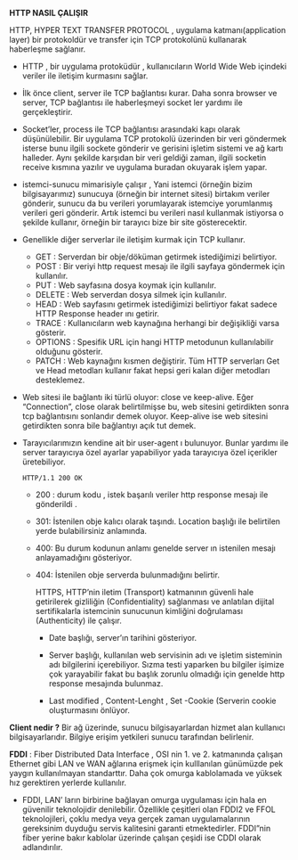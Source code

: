 
**HTTP NASIL ÇALIŞIR**

HTTP, HYPER TEXT TRANSFER PROTOCOL , uygulama katmanı(application layer) bir protokoldür ve transfer için TCP protokolünü kullanarak haberleşme sağlanır.

- HTTP , bir uygulama protoküdür , kullanıcıların World Wide Web içindeki veriler ile iletişim kurmasını sağlar.
- İlk önce client, server ile TCP bağlantısı kurar. Daha sonra browser ve server, TCP bağlantısı ile haberleşmeyi socket ler yardımı ile gerçekleştirir.
- Socket’ler, process ile TCP bağlantısı arasındaki kapı olarak düşünülebilir. Bir uygulama TCP protokolü üzerinden bir veri göndermek isterse bunu ilgili sockete gönderir ve gerisini işletim sistemi ve ağ kartı halleder. Aynı şekilde karşıdan bir veri geldiği zaman, ilgili socketin receive kısmına yazılır ve uygulama buradan okuyarak işlem yapar.

-  istemci-sunucu mimarisiyle çalışır ,  Yani istemci (örneğin bizim bilgisayarımız) sunucuya (örneğin bir internet sitesi) birtakım veriler gönderir, sunucu da bu verileri yorumlayarak istemciye yorumlanmış verileri geri gönderir. Artık istemci bu verileri nasıl kullanmak istiyorsa o şekilde kullanır, örneğin bir tarayıcı bize bir site gösterecektir.
- Genellikle diğer serverlar ile iletişim kurmak için TCP kullanır.

    - GET : Serverdan bir obje/döküman getirmek istediğimizi belirtiyor.
    - POST : Bir veriyi http request mesajı ile ilgili sayfaya göndermek için kullanılır.
    - PUT : Web sayfasına dosya koymak için kullanılır.
    - DELETE : Web serverdan dosya silmek için kullanılır.
    - HEAD : Web sayfasını getirmek istediğimizi belirtiyor fakat sadece HTTP Response header ını getirir.
    - TRACE : Kullanıcıların web kaynağına herhangi bir değişikliği varsa gösterir.
    - OPTIONS : Spesifik URL için hangi HTTP metodunun kullanılabilir olduğunu gösterir.
    - PATCH : Web kaynağını kısmen değiştirir. Tüm HTTP serverları Get ve Head metodları kullanır  fakat hepsi geri kalan diğer metodları desteklemez.
    

- Web sitesi ile bağlantı iki türlü oluyor: close ve keep-alive. Eğer “Connection”, close olarak belirtilmişse bu, web sitesini getirdikten sonra tcp bağlantısını sonlandır demek oluyor. Keep-alive ise web sitesini getirdikten sonra bile bağlantıyı açık tut demek.

- Tarayıcılarımızın kendine ait bir user-agent ı bulunuyor. Bunlar yardımı ile server tarayıcıya özel ayarlar yapabiliyor yada tarayıcıya özel içerikler üretebiliyor.

      HTTP/1.1 200 OK
  - 200 : durum kodu , istek başarılı veriler http response mesajı ile gönderildi .
  - 301: İstenilen obje kalıcı olarak taşındı. Location başlığı ile belirtilen yerde bulabilirsiniz anlamında.
  - 400: Bu durum kodunun anlamı genelde server ın istenilen mesajı anlayamadığını gösteriyor.
  - 404: İstenilen obje serverda bulunmadığını belirtir.
  




      HTTPS, HTTP’nin iletim (Transport) katmanının güvenli hale getirilerek gizliliğin (Confidentiality) sağlanması 
      ve anlatılan dijital sertifikalarla istemcinin sunucunun kimliğini doğrulaması (Authenticity) ile çalışır.
      
      
      - Date başlığı, server’ın tarihini gösteriyor.

      - Server başlığı, kullanılan web servisinin adı ve işletim sisteminin adı bilgilerini içerebiliyor. Sızma testi yaparken bu bilgiler işimize çok yarayabilir fakat bu başlık zorunlu olmadığı için genelde http response mesajında bulunmaz.
      
      - Last modified , Content-Lenght , Set -Cookie (Serverin cookie oluşturmasını önlüyor.
    
 **Client nedir ?** 
  Bir ağ üzerinde, sunucu bilgisayarlardan hizmet alan kullanıcı bilgisayarlarıdır. Bilgiye erişim yetkileri sunucu tarafından belirlenir.
 
      
      
**FDDI** : Fiber Distributed Data Interface , OSI nin 1. ve 2. katmanında çalışan Ethernet gibi LAN ve WAN ağlarına erişmek için kulllanılan günümüzde pek yaygın kullanılmayan standarttır.
Daha çok omurga kablolamada ve yüksek hız gerektiren yerlerde kullanılır.

- FDDI, LAN’ ların birbirine bağlayan omurga uygulaması için hala en güvenilir teknolojidir denilebilir. Özellikle çeşitleri olan FDDI2 ve FFOL teknolojileri, çoklu medya veya gerçek zaman uygulamalarının gereksinim duyduğu servis kalitesini garanti etmektedirler. 
FDDI”nin fiber yerine bakır kablolar üzerinde çalışan çeşidi ise CDDI olarak adlandırılır.
